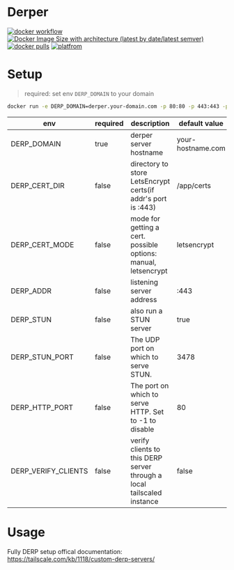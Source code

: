 # Derper

[![docker workflow](https://github.com/junxy/derper-docker/actions/workflows/docker-image.yml/badge.svg)](https://hub.docker.com/r/junxy/derper)
[![Docker Image Size with architecture (latest by date/latest semver)](https://img.shields.io/docker/image-size/junxy/derper)](https://hub.docker.com/r/junxy/derper)
[![docker pulls](https://img.shields.io/docker/pulls/junxy/derper.svg?color=brightgreen)](https://hub.docker.com/r/junxy/derper)
[![platfrom](https://img.shields.io/badge/platform-amd64%20%7C%20arm64-brightgreen)](https://hub.docker.com/r/junxy/derper/tags)

# Setup

> required: set env `DERP_DOMAIN` to your domain

```bash
docker run -e DERP_DOMAIN=derper.your-domain.com -p 80:80 -p 443:443 -p 3478:3478/udp junxy/derper
```

| env                 | required | description                                                            | default value     |
| ------------------- | -------- | ---------------------------------------------------------------------- | ----------------- |
| DERP_DOMAIN         | true     | derper server hostname                                                 | your-hostname.com |
| DERP_CERT_DIR       | false    | directory to store LetsEncrypt certs(if addr's port is :443)           | /app/certs        |
| DERP_CERT_MODE      | false    | mode for getting a cert. possible options: manual, letsencrypt         | letsencrypt       |
| DERP_ADDR           | false    | listening server address                                               | :443              |
| DERP_STUN           | false    | also run a STUN server                                                 | true              |
| DERP_STUN_PORT      | false    | The UDP port on which to serve STUN.                                   | 3478              |
| DERP_HTTP_PORT      | false    | The port on which to serve HTTP. Set to -1 to disable                  | 80                |
| DERP_VERIFY_CLIENTS | false    | verify clients to this DERP server through a local tailscaled instance | false             |

# Usage

Fully DERP setup offical documentation: https://tailscale.com/kb/1118/custom-derp-servers/
